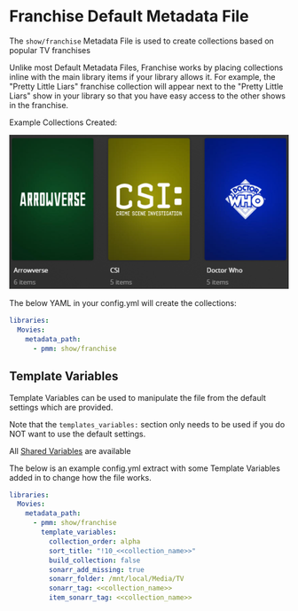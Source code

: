# Franchise Default Metadata File

The `show/franchise` Metadata File is used to  create collections based on popular TV franchises

Unlike most Default Metadata Files, Franchise works by placing collections inline with the main library items if your library allows it. For example, the "Pretty Little Liars" franchise collection will appear next to the "Pretty Little Liars" show in your library so that you have easy access to the other shows in the franchise.

Example Collections Created:

![](../images/showfranchise.png)

The below YAML in your config.yml will create the collections:
```yaml
libraries:
  Movies:
    metadata_path:
      - pmm: show/franchise
```


## Template Variables
Template Variables can be used to manipulate the file from the default settings which are provided. 

Note that the `templates_variables:` section only needs to be used if you do NOT want to use the default settings.

All [Shared Variables](../variables) are available

The below is an example config.yml extract with some Template Variables added in to change how the file works.

```yaml
libraries:
  Movies:
    metadata_path:
      - pmm: show/franchise
        template_variables:
          collection_order: alpha
          sort_title: "!10_<<collection_name>>"
          build_collection: false
          sonarr_add_missing: true
          sonarr_folder: /mnt/local/Media/TV
          sonarr_tag: <<collection_name>>
          item_sonarr_tag: <<collection_name>>
```


